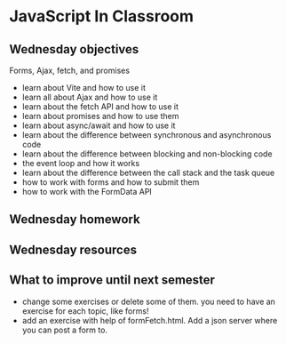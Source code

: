 # JavaScript In Classroom

## Wednesday objectives

Forms, Ajax, fetch, and promises

- learn about Vite and how to use it
- learn all about Ajax and how to use it
- learn about the fetch API and how to use it
- learn about promises and how to use them
- learn about async/await and how to use it
- learn about the difference between synchronous and asynchronous code
- learn about the difference between blocking and non-blocking code
- the event loop and how it works
- learn about the difference between the call stack and the task queue
- how to work with forms and how to submit them
- how to work with the FormData API

## Wednesday homework


## Wednesday resources

## What to improve until next semester

- change some exercises or delete some of them. you need to have an exercise for each topic, like forms!
- add an exercise with help of formFetch.html. Add a json server where you can post a form to.
